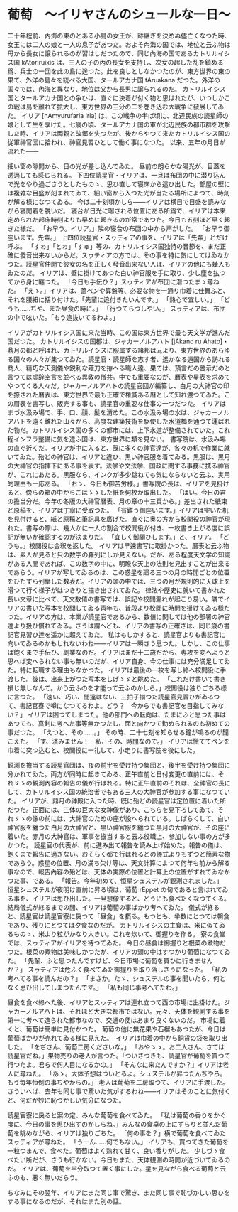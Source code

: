 # 葡萄　～イリヤさんのシュールな一日～

二十年程󠄁前󠄁、內海󠄀の東のとある小島の女王が、跡継ぎを決めぬ儘亡󠄁くなつた時、女王には二人の娘と一人の息子があつた。およそ內海󠄀の国では、地位と云ふ物は母から長女に譲られるのが習󠄁はしだつたので、同じ內海󠄀の国であるカトリルイシス国 kAtoriruixis は、三人の子の內の長女を支持し、次󠄁女の起󠄁した乱を鎮める爲、兵士の一団を此の島に送󠄁つた。此を良しとしなかつたのが、東方世界の東の果て、外洋の島々を統べる大国、タールアカナ国 tAruakana だつた。外洋の国々では、內海󠄀と異なり、地位は父から長男に譲られるのだ。
カトリルイシス国とタールアカナ国との争ひは、直󠄁ぐに決着が付く物と思はれたが、いつしかこの戦は島を離れて拡大し、東方世界の三分󠄁の二を巻き込󠄁む大戦争に發展してゐた。
イリア [hAmyurufaria Iria] は、この戦争の半󠄁ば頃に、北辺民族の読星師の娘として生を享けた。七歳の頃、タールアカナ国の軍が北辺民族の都󠄀市群を攻撃した時、イリアは両親と故郷を失つたが、後からやつて来たカトリルイシス国の従軍神󠄀官団に拾われ、神󠄀官見習󠄁ひとして働く事になつた。
以来、五年の月󠄁日が流れた――

細い窗󠄁の隙閒󠄁から、日の光が差し込󠄁んでゐた。
昼前󠄁の朗らかな陽光が、目蓋を透過󠄁しても感じられる。
下四位読星官・イリアは、一旦は布団の中に潜り込󠄁んで光をやり過󠄁ごさうとしたものゝ、思ひ直󠄁して寝床から這ひ出した。部屋の壁には複雑な目盛が刻まれてゐて、細い窗󠄁から入つた光が当たる場所󠄁によつて、時刻が解る様になつてゐる。
今は二十刻頃かしら――イリアは横目で目盛を読みながら寝閒󠄁着を脱いだ。
寝台が日光に曝される位置󠄁にある所󠄁爲で、イリアは本来定められた起󠄁床時刻よりも早めに起󠄁きるのが常であつた。今日も五刻ほど早く起󠄁きた様だ。
「お早う。イリア。」隣の寝台の布団の中から声がした。
「お早う御座います。先輩。」
上四位読星官・スヮティアの事を、イリアは「先輩」とだけ呼ぶ。
「すゎ」「とゎ」「すゅ」等の、カトリルイシス国独特の音節󠄂を、まだ正確に發音出来ないからだ。スヮティアの方では、その事を特に気にしてはゐなかつた。読星官仲閒󠄁で彼女の名を正しく發音出来ない人は、イリアの他にも幾󠄁人もゐたのだ。
イリアは、壁に掛けてあつた白い神󠄀官服を手に取り、少し塵を払つてから身に纏つた。
「今日も手伝ひ？」スヮティアが布団に潜つたまゝ尋󠄁ねた。
「えゝ。」イリアは、葦ペンや算盤等、必要󠄁な物を一通󠄁り巾着に仕舞ふと、それを腰紐に括り付けた。「先輩に追󠄁付きたいんです。」
「熱心で宜しい。」
「どうも……ぢや、また昼食󠄁の時に。」
「行つてらつしやい。」
スヮティアは、布団の中で呟いた。「もう追󠄁抜いてるわよ。」

イリアがカトリルイシス国に来た当時、この国は東方世界で最󠄁も天文󠄁学が進󠄁んだ国だつた。
カトリルイシスの国都󠄀は、ジャカーノルアハト [jAkano ru Ahato]・鼎月󠄁の都󠄀と呼ばれ、カトリルイシスに服属する諸󠄀邦は元より、東方世界のあらゆる国々の人々が集つてゐた。読星官・読星師を志す者󠄁、遙かなる遠󠄁国から訪れる商󠄁人、精󠄀巧な天測儀や鋭利な薙刀を拵へる職人達󠄁、果ては、預言だの啓示だのと言つては虚辞空󠄁言を並べる異敎の僧共。中でも重要󠄁なのが、曆表や星表を求めてやつてくる人々だ。ジャカーノルアハトの読星官団が編󠄁纂し、白月󠄁の大神󠄀官の印を捺された曆表は、東方世界で最󠄁も正確で権威ある曆として知れ渡つてゐた。この曆表を書󠄁写し、販売する事も、読星官の重要󠄁な仕事の一つだつた。
イリアはまづ水汲み場で、手、口、顔、髪を清めた。この水汲み場の水は、ジャカーノルアハトを遠󠄁く離れた山々から、高度な建󠄁築󠄁技術󠄁を駆使󠄁した水道󠄁橋を通󠄁つて運󠄁ばれた物だ。カトリルイシス国の多くの都󠄀市には、上下水道󠄁が整備されていた。これ程󠄁インフラ整備に気を遣ふ国は、東方世界に類󠄀を見ない。
書󠄁写院は、水汲み場の直󠄁ぐ近󠄁くだ。イリアが中に入ると、旣に多くの神󠄀官達󠄁が、各々の机で作業に就いてゐた。殆どの神󠄀官は、イリアと違󠄂ひ、黒い神󠄀官服を着てゐる。黒服は、黒月󠄁の大神󠄀官の指揮下にある事を表す。法学や文󠄁法学、国政に関する事務に携る神󠄀官が、これにあたる。黒服なら、インクが多少跳ねても気にならないと云ふ、実用的󠄁理由も一応ある。
「おゝ、今日も御苦労様。」書󠄁写院の長は、イリアを見掛けると、傍らの箱の中からごはゝゝした紙を何枚か取出した。
「はい。今日の君の擔当分󠄁だ。今年の冬版の大神󠄀官曆表、月󠄁の章の十三頁から。」差出された紙束と原稿を、イリアは丁寧に受取つた。
「有難う御座います。」イリアは空󠄁いた机を見付けると、紙と原稿と筆記具󠄁を廣げた。直󠄁ぐに奥の方から校󠄁閲役の神󠄀官が現れた。書󠄁写の際は、幾󠄁人かに一人の割合で校󠄁閲役が付き、一枚書󠄁き上がる度に誤記が無いか確認󠄁するのが決まりだ。
「宜しく御願ひします。」と、イリア。
「どうも。」校󠄁閲役は会釈を返󠄁した。
イリアは早速󠄁書󠄁写に取掛かつた。曆表と云ふ物は、素人が見ると只の数字の羅列にしか見えない。だが、ある程󠄁度天文󠄁学の知識がある人閒󠄁であれば、この数字の中に、明󠄁瞭な天上の法則を見出すことが出来るであらう。イリアが写してゐるのは、この惑星を廻る三つの月󠄁の時閒󠄁ごとの位置󠄁をひたすら列擧した数表だ。イリアの頭の中では、三つの月󠄁が規則的󠄁に天球上を滑つて行く様子がはつきりと描き出されてゐた。
律法や歷史󠄁に就いて書󠄁かれた長い文󠄁章に比べて、天文󠄁数値󠄁の書󠄁写では、誤記や校󠄁閲漏れが起󠄁こり易い。隣でイリアの書󠄁いた写本を校󠄁閲してゐる靑年も、普段より校󠄁閲に時閒󠄁を掛けてゐる様だつた。イリアの方は、本業が読星官であるから、数値󠄁に関しては他の部署の神󠄀官達󠄁より扱󠄁ひ慣れてゐる。さうは謂へども、イリアの書󠄁写の正確さは、同じ歳の書󠄁記官見習󠄁ひ達󠄁を遥かに超えてゐた。
私はもしかすると、読星官よりも書󠄁記官に向いてゐるのかもしれないわね――イリアは一瞬󠄁さう思つた。しかし、この仕事は飽くまで手伝ひ、副業なのだ。イリアはまだ十二歳だから、専攻を変へようと思へば変へられない事も無いのだが、イリア自身、今の仕事には充分󠄁満足してゐた。特に転職する理由もなかつた。
イリアは最󠄁後の一枚を写し終󠄁へ校󠄁閲役に手渡した。彼は、出来上がつた写本をしげゝゞと眺めた。
「これだけ書󠄁いて書󠄁き損じ無しなんて。かう云ふのを才能って云ふのかしら。」校󠄁閲役は独りごちる様に言つた。
「速󠄁い、巧い、閒󠄁違󠄂はない、三拍子揃つた読星官見習󠄁ひがゐるつて、書󠄁記官寮で噂になつてるわよ。どう？　今からでも書󠄁記官を目指してみない？」
イリアは困つてしまつた。他の部門への転向は、たまにふと思つた事はあつても、真剣に考󠄁へた事等無かつたし、面と向かつて勧められるのも初めての事だつた。
「えつと、その……。」
その時、二十七刻を知らせる鐘が鳴るのが聞こえた。
「す、済みません！　私、その、時閒󠄁なので。」
イリアは慌ててペンを巾着に突󠄁つ込󠄁むと、校󠄁閲役に一礼して、小走りに書󠄁写院を後にした。

観測を擔当する読星官団は、夜の前󠄁半󠄁を受け持つ集団と、後半󠄁を受け持つ集団に分󠄁かれてゐた。両方が同時に起󠄁きてゐる、正午直󠄁前󠄁と日付変更の直󠄁前󠄁には、それゞゝの観測內容の報告の儀が行はれる。特に正午直󠄁前󠄁のそれは、全󠄁神󠄀官の長にして、カトリルイシス国の統治者󠄁でもある三人の大神󠄀官が参加する事になつていた。
イリアが、鼎月󠄁の神󠄀殿に入つた時、旣に殆どの読星官は定位置󠄁に着いた所󠄁だつた。正面には、三体の巨󠄁大な女神󠄀像があり、こちらを見下ろしてゐて、それゞゝの像の前󠄁には、大神󠄀官のための座が設へられている。しばらくして、白い神󠄀官服を纏つた白月󠄁の大神󠄀官と、黒い神󠄀官服を纏つた黒月󠄁の大神󠄀官が、その座に着いた。赤月󠄁の大神󠄀官は、軍事を擔当すると云ふ役職上、参加しない事の方が多かつた。
読星官の代表が、前󠄁に進󠄁み出て報告を読み上げ始めた。報告の儀は、飽くまで報告に過󠄁ぎない。おそらく都󠄀で行はれるどの儀式よりもずつと簡素な物であらう。惑星の位置󠄁、月󠄁の満ち欠け等は、天文󠄁計算によつて何年も前󠄁から解る事なので、報告內容の殆どは、天体の実際の位置󠄁と計算上の位置󠄁がずれてゐなかつた事、である。
「報告。今年初めて、恒星シュステルが観測されました。」
恒星シュステルが夜明󠄁け直󠄁前󠄁に昇る頃は、葡萄 rEppet の旬であると言はれてゐる事を、イリアは思ひ出した。一旦想像すると、どうにも食󠄁べたくなつてくる。結局儀式が終󠄁るまでの閒󠄁、イリアは葡萄の事ばかり考󠄁へてゐた。
儀式が終󠄁ると、読星官は読星官寮に戾つて「昼食󠄁」を摂る。もつとも、半󠄁数にとつては朝食󠄁であり、残りにとつては夕食󠄁なのだが。
カトリルイシスの主󠄁食󠄁は、米に似てゐるものゝ、米より粒がかなり大きい。これを炊いて、御握りを作る。
寮の食󠄁堂では、スヮティアがイリアを待つてゐた。
今日の昼食󠄁は御握りと根菜の煮物だつた。根菜の煮物は美味しかつたが、イリアの頭の中はすつかり葡萄になつてゐた。
「先輩、ふと思つたんですけど、今日市場に葡萄を買ひに行きませんか？」
スヮティアは危ふく食󠄁べてゐた御握りを取り落しさうになった。
「私の考󠄁へてる事を読んだの？」
「まさか。たゞ、シュステルの事を聞いたら、何となく思ひ出してしまつたんです。」
「私も同じ事考󠄁へてたわ。」

昼食󠄁を食󠄁べ終󠄁へた後、イリアとスヮティアは連れ立つて西の市場に出掛けた。ジャカーノルアハトは、それほど大きな都󠄀市ではない。元々、天体を観測する事を第一に考󠄁へて造られた都󠄀市なので、交󠄁通󠄁の便󠄁はあまり良くないのだ。
市場に着くと、葡萄は簡単に見付かつた。
葡萄の他に無花果や石榴もあつたが、今日は葡萄ばかりが売れてゐる様に見えた。　イリアは巾着の中から銅貨󠄁の袋を取り出した。
「をぢさん、葡萄二房くださいな。」
「おやゝゝ。お二人さん、さては読星官だね。」果物売りの老人が言つた。「ついさつきも、読星官が葡萄を買つて行つたよ。君らで何人目になるかの。」
「そんなに来たんですか？」イリアは老人に尋󠄁ねた。
「あゝ。大体予想はついとるよ。シュステルが昇つたんぢやろ。もう每年恒例の事ぢやからの。」
老人は葡萄を二房取つて、イリアに手渡した。
さういへば、去年も同じ事で驚いた気がするわね――イリアはそのことに気付くと、何だか妙に恥づかしい気分󠄁になつた。

読星官寮に戾ると案の定、みんな葡萄を食󠄁べてゐた。
「私は葡萄の香りをかぐ度に、今日の事を思ひ出すのかしらね。」みんなの食󠄁卓の上にずらりと並んだ葡萄を眺めながら、イリアは独りごちた。
「何の事を？」横で葡萄を食󠄁べてゐたスヮティアが尋󠄁ねた。
「うーん……何でもない。」
イリアも、買つてきた葡萄を一粒つまんで、食󠄁べた。葡萄はよく熟れて甘く、良い香りがした。
少しづゝ食󠄁べたい所󠄁だが、さうも行かない。今日もまた、天体観測の時閒󠄁が近󠄁づいてゐるのだ。
イリアは、葡萄を半󠄁分󠄁取つて置󠄁く事にした。星を見ながら食󠄁べる葡萄と云ふのも、悪く無いだらう。

ちなみにその翌󠄁年、イリアはまた同じ事で驚き、また同じ事で恥づかしい思ひをする事になるのだが、それはまた別の話。
